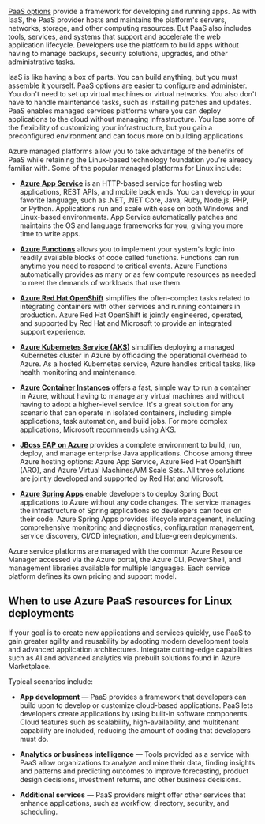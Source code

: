 [PaaS options](/azure/architecture/guide/design-principles/managed-services) provide a framework for developing and running apps. As with IaaS, the PaaS provider hosts and maintains the platform's servers, networks, storage, and other computing resources. But PaaS also includes tools, services, and systems that support and accelerate the web application lifecycle. Developers use the platform to build apps without having to manage backups, security solutions, upgrades, and other administrative tasks. 

IaaS is like having a box of parts. You can build anything, but you must assemble it yourself. PaaS options are easier to configure and administer. You don't need to set up virtual machines or virtual networks. You also don't have to handle maintenance tasks, such as installing patches and updates. PaaS enables managed services platforms where you can deploy applications to the cloud without managing infrastructure. You lose some of the flexibility of customizing your infrastructure, but you gain a preconfigured environment and can focus more on building applications.

Azure managed platforms allow you to take advantage of the benefits of PaaS while retaining the Linux-based technology foundation you're already familiar with. Some of the popular managed platforms for Linux include:

- [**Azure App Service**](https://azure.microsoft.com/products/app-service) is an HTTP-based service for hosting web applications, REST APIs, and mobile back ends. You can develop in your favorite language, such as .NET, .NET Core, Java, Ruby, Node.js, PHP, or Python. Applications run and scale with ease on both Windows and Linux-based environments. App Service automatically patches and maintains the OS and language frameworks for you, giving you more time to write apps.

- [**Azure Functions**](https://azure.microsoft.com/products/functions) allows you to implement your system's logic into readily available blocks of code called functions. Functions can run anytime you need to respond to critical events. Azure Functions automatically provides as many or as few compute resources as needed to meet the demands of workloads that use them.

- [**Azure Red Hat OpenShift**](https://azure.microsoft.com/products/openshift) simplifies the often-complex tasks related to integrating containers with other services and running containers in production. Azure Red Hat OpenShift is jointly engineered, operated, and supported by Red Hat and Microsoft to provide an integrated support experience.

- [**Azure Kubernetes Service (AKS)**](https://azure.microsoft.com/products/kubernetes-service) simplifies deploying a managed Kubernetes cluster in Azure by offloading the operational overhead to Azure. As a hosted Kubernetes service, Azure handles critical tasks, like health monitoring and maintenance.

- [**Azure Container Instances**](https://azure.microsoft.com/products/container-instances) offers a fast, simple way to run a container in Azure, without having to manage any virtual machines and without having to adopt a higher-level service. It's a great solution for any scenario that can operate in isolated containers, including simple applications, task automation, and build jobs. For more complex applications, Microsoft recommends using AKS.

- [**JBoss EAP on Azure**](/azure/developer/java/ee/jboss-on-azure) provides a complete environment to build, run, deploy, and manage enterprise Java applications. Choose among three Azure hosting options: Azure App Service, Azure Red Hat OpenShift (ARO), and Azure Virtual Machines/VM Scale Sets. All three solutions are jointly developed and supported by Red Hat and Microsoft.

- [**Azure Spring Apps**](https://azure.microsoft.com/products/spring-apps/) enable developers to deploy Spring Boot applications to Azure without any code changes. The service manages the infrastructure of Spring applications so developers can focus on their code. Azure Spring Apps provides lifecycle management, including comprehensive monitoring and diagnostics, configuration management, service discovery, CI/CD integration, and blue-green deployments.

Azure service platforms are managed with the common Azure Resource Manager accessed via the Azure portal, the Azure CLI, PowerShell, and management libraries available for multiple languages. Each service platform defines its own pricing and support model.

## When to use Azure PaaS resources for Linux deployments

If your goal is to create new applications and services quickly, use PaaS to gain greater agility and reusability by adopting modern development tools and advanced application architectures. Integrate cutting-edge capabilities such as AI and advanced analytics via prebuilt solutions found in Azure Marketplace. 

Typical scenarios include:

- **App development** &mdash; PaaS provides a framework that developers can build upon to develop or customize cloud-based applications. PaaS lets developers create applications by using built-in software components. Cloud features such as scalability, high-availability, and multitenant capability are included, reducing the amount of coding that developers must do.

- **Analytics or business intelligence** &mdash; Tools provided as a service with PaaS allow organizations to analyze and mine their data, finding insights and patterns and predicting outcomes to improve forecasting, product design decisions, investment returns, and other business decisions.

- **Additional services** &mdash; PaaS providers might offer other services that enhance applications, such as workflow, directory, security, and scheduling.
